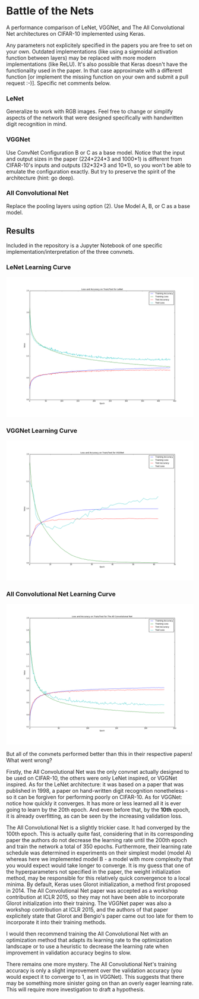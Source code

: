 # Battle of the Nets

A performance comparison of LeNet, VGGNet, and The All Convolutional Net architectures on CIFAR-10 implemented using Keras.

Any parameters not explicitely specified in the papers you are free to set on your own. Outdated implementations (like using a sigmoidal activation function between layers) may be replaced with more modern implementations (like ReLU). It's also possible that Keras doesn't have the functionality used in the paper. In that case approximate with a different function [or implement the missing function on your own and submit a pull request :-)]. Specific net comments below.

### LeNet
Generalize to work with RGB images. Feel free to change or simplify aspects of the network that were designed specifically with handwritten digit recognition in mind.

### VGGNet
Use ConvNet Configuration B or C as a base model. Notice that the input and output sizes in the paper (224\*224\*3 and 1000\*1) is different from CIFAR-10's inputs and outputs (32\*32\*3 and 10\*1), so you won't be able to emulate the configuration exactly. But try to preserve the spirit of the architecture (hint: go deep).

### All Convolutional Net
Replace the pooling layers using option (2). Use Model A, B, or C as a base model.

## Results

Included in the repository is a Jupyter Notebook of one specific implementation/interpretation of the three convnets. 

### LeNet Learning Curve

![lenet-learning](learning_curves/LeNet_learning_curve.png)

### VGGNet Learning Curve

![vgg-learning](learning_curves/VGGNet_learning_curve.png)

### All Convolutional Net Learning Curve

![tac-learning](learning_curves/TACNet_learning_curve.png)

But all of the convnets performed better than this in their respective papers! What went wrong?

Firstly, the All Convolutional Net was the only convnet actually designed to be used on CIFAR-10, the others were only LeNet inspired, or VGGNet inspired.
As for the LeNet architecture: it was based on a paper that was published in 1998, a paper on hand-written digit recognition nonetheless - so it can be forgiven for performing poorly on CIFAR-10.
As for VGGNet: notice how quickly it converges. It has more or less learned all it is ever going to learn by the 20th epoch. And even before that, by the **10th** epoch, it is already overfitting, as can be seen by the increasing validation loss.

The All Convolutional Net is a slightly trickier case. It had converged by the 100th epoch. This is actually quite fast, considering that in its corresponding paper the authors do not decrease the learning rate until the 200th epoch and train the network a total of 350 epochs. Furthermore, their learning rate schedule was determined in experiments on their simplest model (model A) whereas here we implemented model B - a model with more complexity that you would expect would take longer to converge. It is my guess that one of the hyperparameters not specified in the paper, the weight initialization method, may be responsible for this relatively quick convergence to a local minima. By default, Keras uses Glorot initialization, a method first proposed in 2014. The All Convolutional Net paper was accepted as a workshop contribution at ICLR 2015, so they may not have been able to incorporate Glorot initialization into their training. The VGGNet paper was also a workshop contribution at ICLR 2015, and the authors of that paper explicitely state that Glorot and Bengio's paper came out too late for them to incorporate it into their training methods.

I would then recommend training the All Convolutional Net with an optimization method that adapts its learning rate to the optimization landscape or to use a heuristic to decrease the learning rate when improvement in validation accuracy begins to slow. 

There remains one more mystery. The All Convolutional Net's training accuracy is only a slight improvement over the validation accuracy (you would expect it to converge to 1, as in VGGNet). This suggests that there may be something more sinister going on than an overly eager learning rate. This will require more investigation to draft a hypothesis. 
